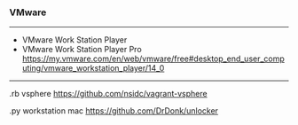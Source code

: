 ### VMware
---

- VMware Work Station Player 
- VMware Work Station Player Pro
https://my.vmware.com/en/web/vmware/free#desktop_end_user_computing/vmware_workstation_player/14_0

---
.rb vsphere
https://github.com/nsidc/vagrant-vsphere

.py workstation mac
https://github.com/DrDonk/unlocker

```
```

```
```

